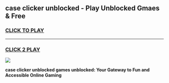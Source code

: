 
## case clicker unblocked - Play Unblocked Gmaes & Free
<h3>
<a href="https://news.freeplayer.one?title=case_clicker_unblocked&ref=16F">CLICK TO PLAY</a></h3>
<hr>

<h3>
<a href="https://news.freeplayer.one?title=case_clicker_unblocked&ref=16F">CLICK 2 PLAY</a>
  
</h3>

<a href="https://news.freeplayer.one?title=case_clicker_unblocked&ref=16F/"><img src="https://clearcache.store/games.png"></a>


**case clicker unblocked games unblocked: Your Gateway to Fun and Accessible Online Gaming**
